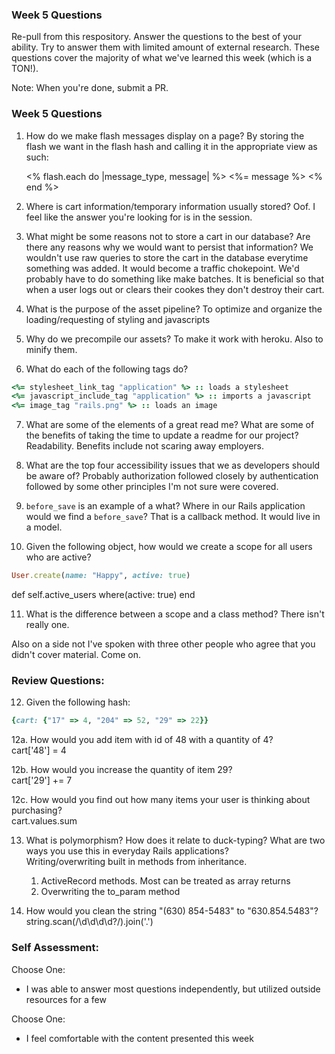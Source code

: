 ### Week 5 Questions

Re-pull from this respository. Answer the questions to the best of your ability. Try to answer them with limited amount of external research. These questions cover the majority of what we've learned this week (which is a TON!). 

Note: When you're done, submit a PR. 

### Week 5 Questions
1. How do we make flash messages display on a page?
  By storing the flash we want in the flash hash and calling it in the appropriate view as such:

      <% flash.each do |message_type, message| %>
        <%= message %>
      <% end %>



2. Where is cart information/temporary information usually stored?
  Oof. I feel like the answer you're looking for is in the session.

3. What might be some reasons not to store a cart in our database? Are there any reasons why we would want to persist that information?
  We wouldn't use raw queries to store the cart in the database everytime something was added. It would become a traffic chokepoint. We'd probably have to do something like make batches. It is beneficial so that when a user logs out or clears their cookes they don't destroy their cart.

4. What is the purpose of the asset pipeline?
  To optimize and organize the loading/requesting of styling and javascripts

5. Why do we precompile our assets?
  To make it work with heroku. Also to minify them.


6. What do each of the following tags do?

```ruby 
<%= stylesheet_link_tag "application" %> :: loads a stylesheet
<%= javascript_include_tag "application" %> :: imports a javascript
<%= image_tag "rails.png" %> :: loads an image
```

7. What are some of the elements of a great read me? What are some of the benefits of taking the time to update a readme for our project? 
  Readability. Benefits include not scaring away employers.

8. What are the top four accessibility issues that we as developers should be aware of?
  Probably authorization followed closely by authentication followed by some other principles I'm not sure were covered.

9. `before_save` is an example of a what? Where in our Rails application would we find a `before_save`?
  That is a callback method. It would live in a model.

10. Given the following object, how would we create a scope for all users who are active?

```ruby 
User.create(name: "Happy", active: true)
```
  def self.active_users
    where(active: true)
  end

11. What is the difference between a scope and a class method?
  There isn't really one.

  Also on a side not I've spoken with three other people who agree that you didn't cover material. Come on.


### Review Questions:  
12. Given the following hash:  

```ruby
{cart: {"17" => 4, "204" => 52, "29" => 22}}
```

  12a. How would you add item with id of 48 with a quantity of 4?  
    cart['48'] = 4

  12b. How would you increase the quantity of item 29?  
    cart['29'] += 7

  12c. How would you find out how many items your user is thinking about purchasing?   
    cart.values.sum
  
13. What is polymorphism? How does it relate to duck-typing? What are two ways you use this in everyday Rails applications?  
  Writing/overwriting built in methods from inheritance. 
    1. ActiveRecord methods. Most can be treated as array returns
    2. Overwriting the to_param method

14. How would you clean the string "(630) 854-5483" to "630.854.5483"?  
  string.scan(/\d\d\d\d?/).join('.')

### Self Assessment:
Choose One:
* I was able to answer most questions independently, but utilized outside resources for a few

Choose One:
* I feel comfortable with the content presented this week
